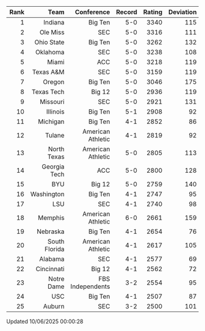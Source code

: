 | Rank  | Team                 | Conference           | Record   | Rating | Deviation |
| ---:  | ---:                 | ---:                 | ---:     | ---:   | ---:      |
| 1     | Indiana              | Big Ten              | 5-0      | 3340   | 115       |
| 2     | Ole Miss             | SEC                  | 5-0      | 3316   | 111       |
| 3     | Ohio State           | Big Ten              | 5-0      | 3262   | 132       |
| 4     | Oklahoma             | SEC                  | 5-0      | 3238   | 108       |
| 5     | Miami                | ACC                  | 5-0      | 3218   | 119       |
| 6     | Texas A&M            | SEC                  | 5-0      | 3159   | 119       |
| 7     | Oregon               | Big Ten              | 5-0      | 3046   | 175       |
| 8     | Texas Tech           | Big 12               | 5-0      | 2936   | 119       |
| 9     | Missouri             | SEC                  | 5-0      | 2921   | 131       |
| 10    | Illinois             | Big Ten              | 5-1      | 2908   | 92        |
| 11    | Michigan             | Big Ten              | 4-1      | 2852   | 86        |
| 12    | Tulane               | American Athletic    | 4-1      | 2819   | 92        |
| 13    | North Texas          | American Athletic    | 5-0      | 2805   | 113       |
| 14    | Georgia Tech         | ACC                  | 5-0      | 2800   | 128       |
| 15    | BYU                  | Big 12               | 5-0      | 2759   | 140       |
| 16    | Washington           | Big Ten              | 4-1      | 2747   | 95        |
| 17    | LSU                  | SEC                  | 4-1      | 2740   | 98        |
| 18    | Memphis              | American Athletic    | 6-0      | 2661   | 159       |
| 19    | Nebraska             | Big Ten              | 4-1      | 2654   | 76        |
| 20    | South Florida        | American Athletic    | 4-1      | 2617   | 105       |
| 21    | Alabama              | SEC                  | 4-1      | 2577   | 69        |
| 22    | Cincinnati           | Big 12               | 4-1      | 2562   | 72        |
| 23    | Notre Dame           | FBS Independents     | 3-2      | 2554   | 95        |
| 24    | USC                  | Big Ten              | 4-1      | 2507   | 87        |
| 25    | Auburn               | SEC                  | 3-2      | 2500   | 101       |

Updated 10/06/2025 00:00:28
